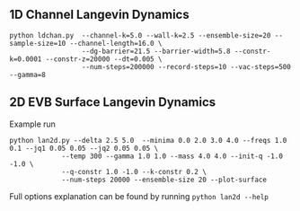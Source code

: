 ## 1D Channel Langevin Dynamics

```shell
python ldchan.py  --channel-k=5.0 --wall-k=2.5 --ensemble-size=20 --sample-size=10 --channel-length=16.0 \
                  --dg-barrier=21.5 --barrier-width=5.8 --constr-k=0.0001 --constr-z=20000 --dt=0.005 \
                  --num-steps=200000 --record-steps=10 --vac-steps=500 --gamma=8
```

##  2D EVB Surface Langevin Dynamics

Example run

```shell
python lan2d.py --delta 2.5 5.0  --minima 0.0 2.0 3.0 4.0 --freqs 1.0 0.1 --jq1 0.05 0.05 --jq2 0.05 0.05 \
             --temp 300 --gamma 1.0 1.0 --mass 4.0 4.0 --init-q -1.0 -1.0 \
             --q-constr 1.0 -1.0 --k-constr 0.2 \
             --num-steps 20000 --ensemble-size 20 --plot-surface
```

Full options explanation can be found by running `python lan2d --help`